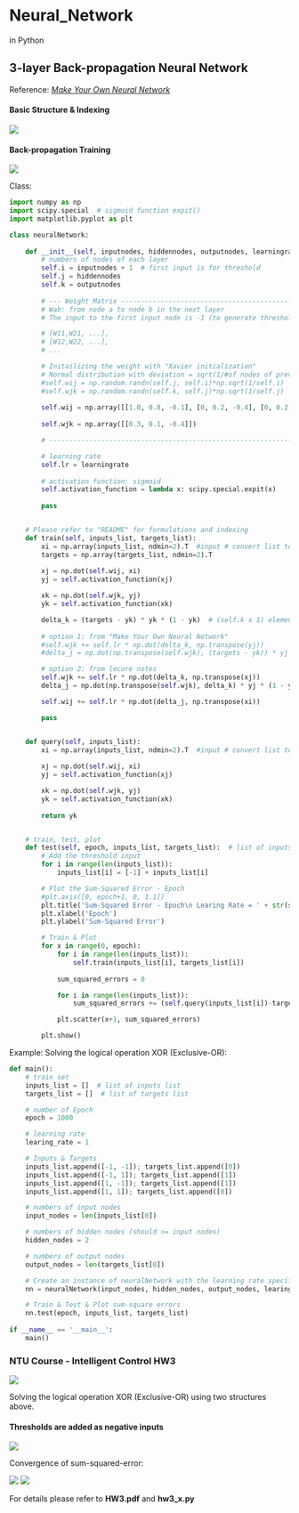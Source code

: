 # Neural_Network
in Python

## 3-layer Back-propagation Neural Network
Reference: [*Make Your Own Neural Network*](https://github.com/makeyourownneuralnetwork/makeyourownneuralnetwork/blob/master/part2_neural_network.ipynb)

#### Basic Structure & Indexing
![](./figures/network_basic.png)

#### Back-propagation Training
![](./figures/training.png)

Class:

```python
import numpy as np
import scipy.special  # sigmoid function expit()
import matplotlib.pyplot as plt

class neuralNetwork:
    
    def __init__(self, inputnodes, hiddennodes, outputnodes, learningrate):
        # numbers of nodes of each layer
        self.i = inputnodes + 1  # first input is for threshold
        self.j = hiddennodes
        self.k = outputnodes
        
        # --- Weight Matrix ----------------------------------------------
        # Wab: from node a to node b in the next layer
        # The input to the first input node is -1 (to generate thresholds)

        # [W11,W21, ...],
        # [W12,W22, ...],
        # ...

        # Initailizing the weight with "Xavier initialization"
        # Normal distribution with deviation = sqrt(1/#of nodes of previous layer)
        #self.wij = np.random.randn(self.j, self.i)*np.sqrt(1/self.i) 
        #self.wjk = np.random.randn(self.k, self.j)*np.sqrt(1/self.j) 
        
        self.wij = np.array([[1.0, 0.8, -0.1], [0, 0.2, -0.4], [0, 0.2, -0.2]]) 
        
        self.wjk = np.array([[0.3, 0.1, -0.4]])

        # ----------------------------------------------------------------

        # learning rate
        self.lr = learningrate
        
        # activation function: sigmoid 
        self.activation_function = lambda x: scipy.special.expit(x)
        
        pass


    # Please refer to "README" for formulations and indexing
    def train(self, inputs_list, targets_list):
        xi = np.array(inputs_list, ndmin=2).T  #input # convert list to 2d array
        targets = np.array(targets_list, ndmin=2).T
        
        xj = np.dot(self.wij, xi)
        yj = self.activation_function(xj)

        xk = np.dot(self.wjk, yj)
        yk = self.activation_function(xk)

        delta_k = (targets - yk) * yk * (1 - yk)  # (self.k x 1) element-wise multiplication
        
        # option 1: from "Make Your Own Neural Network" 
        #self.wjk += self.lr * np.dot(delta_k, np.transpose(yj))  
        #delta_j = np.dot(np.transpose(self.wjk), (targets - yk)) * yj * (1 - yj)  

        # option 2: from lecure notes
        self.wjk += self.lr * np.dot(delta_k, np.transpose(xj))  
        delta_j = np.dot(np.transpose(self.wjk), delta_k) * yj * (1 - yj)  

        self.wij += self.lr * np.dot(delta_j, np.transpose(xi))

        pass


    def query(self, inputs_list):
        xi = np.array(inputs_list, ndmin=2).T  #input # convert list to 2d array
        
        xj = np.dot(self.wij, xi)
        yj = self.activation_function(xj)

        xk = np.dot(self.wjk, yj)
        yk = self.activation_function(xk)
        
        return yk


    # train, test, plot
    def test(self, epoch, inputs_list, targets_list):  # list of inputs list, targets list
        # Add the threshold input
        for i in range(len(inputs_list)):
            inputs_list[i] = [-1] + inputs_list[i]

        # Plot the Sum-Squared Error - Epoch
        #plt.axis([0, epoch+1, 0, 1.1])
        plt.title('Sum-Squared Error - Epoch\n Learing Rate = ' + str(self.lr))
        plt.xlabel('Epoch')
        plt.ylabel('Sum-Squared Error')

        # Train & Plot
        for x in range(0, epoch):
            for i in range(len(inputs_list)):
                self.train(inputs_list[i], targets_list[i])  
            
            sum_squared_errors = 0

            for i in range(len(inputs_list)):
                sum_squared_errors += (self.query(inputs_list[i])-targets_list[i])**2

            plt.scatter(x+1, sum_squared_errors)

        plt.show()
```
Example: Solving the logical operation XOR (Exclusive-OR):

```python
def main():
    # train set
    inputs_list = []  # list of inputs list
    targets_list = []  # list of targets list

    # number of Epoch
    epoch = 1000

    # learning rate
    learing_rate = 1

    # Inputs & Targets
    inputs_list.append([-1, -1]); targets_list.append([0])
    inputs_list.append([-1, 1]); targets_list.append([1])
    inputs_list.append([1, -1]); targets_list.append([1])
    inputs_list.append([1, 1]); targets_list.append([0])

    # numbers of input nodes
    input_nodes = len(inputs_list[0])

    # numbers of hidden nodes (should >= input nodes)
    hidden_nodes = 2

    # numbers of output nodes
    output_nodes = len(targets_list[0])

    # Create an instance of neuralNetwork with the learning rate specified
    nn = neuralNetwork(input_nodes, hidden_nodes, output_nodes, learing_rate)

    # Train & Test & Plot sum-square errors
    nn.test(epoch, inputs_list, targets_list)
    
if __name__ == '__main__':
    main()
```

### NTU Course - Intelligent Control HW3

![](./figures/hw3.PNG)

Solving the logical operation XOR (Exclusive-OR) using two structures above.

#### Thresholds are added as negative inputs

![](./figures/network.png)

Convergence of sum-squared-error:

![](./figures/2_1_3000.png)
![](./figures/2_1_1000_1.png)

For details please refer to **HW3.pdf** and **hw3_x.py** 

